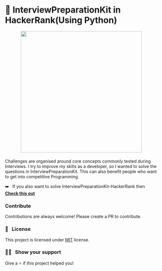 # 🐍 InterviewPreparationKit in HackerRank(Using Python)

<div style='float: center; text-align: center; margin-bottom: 20px' >
  <a href='https://github.com/hansapradhan/InterviewPreparationKit-HackerRank' target="_blank">
  <img width="400px" src="https://juniortech.org/wp-content/uploads/2017/04/python-software-logo-300x158.jpg" />
  </a>
</div>

 Challenges are organised around core concepts commonly tested during Interviews. I try to improve my skills as a developer, so I wanted to solve the questions in InterviewPreparationKit. This can also benefit people who want to get into competitive Programming.

:arrow_right: &nbsp; If you also want to solve InterviewPreparationKit-HackerRank then **[Check this out](https://www.hackerrank.com/interview/interview-preparation-kit)**

### Contribute

Contributions are always welcome! Please create a PR to contribute.

### :pencil: &nbsp; License

This project is licensed under [MIT](https://opensource.org/licenses/MIT) license.

### :woman_astronaut: &nbsp; Show your support

Give a ⭐️ if this project helped you!
